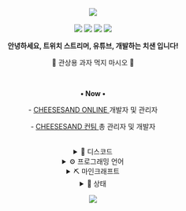 <div align="center">
  <a href="#"><img src="https://capsule-render.vercel.app/api?type=waving&height=240&text=%E2%80%A2%20%EC%B9%98%EC%A6%88%EC%83%8C%EB%93%9C%20%E2%80%A2&fontSize=50&fontAlignY=40&fontColor=e9e9e9&color=0:F2CD82FF,100:EDB950FF"></a>

  <a href="mailto:choijoung1479@gmail.com?subject=[GitHub] "><img src="https://img.shields.io/badge/Email-choijoung1479%40gmail.com-EA4335?&logo=gmail&style=for-the-badge&logoColor=fcfcfc"></a>
  <a href="mailto:cheesesand"><img src="https://dcbadge.vercel.app/api/shield/541524642662318080?theme=default-inverted"></a>
  <a href="https://twitch.tv/cheesesand_"><img src="https://img.shields.io/twitch/status/cheesesand_?color=%238142f5&logo=twitch&style=for-the-badge&logoColor=fcfcfc"></a>
  <a href="https://youtube.com/@CheeseSand"><img src="https://img.shields.io/youtube/channel/subscribers/UCmfTIaIkh-W_zmQElX-RYMQ?color=red&label=youtube&logo=youtube&style=for-the-badge&logoColor=fcfcfc"></a>
  <br>

  <p><strong>안녕하세요, 트위치 스트리머, 유튜브, 개발하는 치샌 입니다!</strong></p>
  <p>🧀 관상용 과자 먹지 마시오 🧀</p>
  <br>

  <p>
    <p><strong>• Now •</strong></p>
    <p>- <a href="https://cheesesand.kr"> CHEESESAND ONLINE </a> 개발자 및 관리자</p>
    <p>- <a href="https://github.com/CheeseSandTeam"> CHEESESAND 컨팀 </a> 총 관리자 및 개발자</p>
  </p>
  <br>

  <details><summary>💬 디스코드</summary>
    <a href="https://discord.gg/U6squ2hbyp"><img src="res/치즈샌드_디스코드.png" width="48px"></a>
    <a href="https://discord.com/df7xkSqyDP"><img src="res/CHEESESAND_ONLINE.png" width="48px"></a>
  </details>

  <details><summary>⚙️ 프로그래밍 언어</summary>
    <a href="mailto:C"><img src="https://img.shields.io/badge/C-A8B9CC?style=for-the-badge&logo=C&logoColor=fcfcfc"></a>
    <a href="mailto:Python"><img src="https://img.shields.io/badge/Python-3776AB?style=for-the-badge&logo=Python&logoColor=fcfcfc"></a>
    <a href="mailto:Java"><img src="https://img.shields.io/badge/JAVA-f56042?&logo=oracle&style=for-the-badge&logoColor=fcfcfc"></a>
    <a href="mailto:Kotlin"><img src="https://img.shields.io/badge/Kotlin-7F52FF?style=for-the-badge&logo=Kotlin&logoColor=fcfcfc"></a>
  </details>

  <details><summary>⛏️ 마인크래프트</summary>
    <p>test 1</p>
    <p>test 2</p>
    <p>test 3</p>
  </details>

  <details><summary>📑 상태</summary>
    <a href="https://github.com/CheeseSand"><img src="https://github-contribution-stats.vercel.app/api/?username=CheeseSand"></a>
    <a href="https://github.com/CheeseSand"><img src="https://github-readme-stats.vercel.app/api?username=CheeseSand&count_private=true&show_icons=true&include_all_commits=true"></a>
    <a href="https://github.com/CheeseSand"><img src="http://github-profile-summary-cards.vercel.app/api/cards/profile-details?username=CheeseSand&theme=default"></a>
  </details>

  <a href="#"><img src="https://capsule-render.vercel.app/api?type=waving&height=240&fontSize=50&fontAlignY=40&fontColor=e9e9e9&color=100:F2CD82FF,0:EDB950FF&section=footer"></a>
</div>
